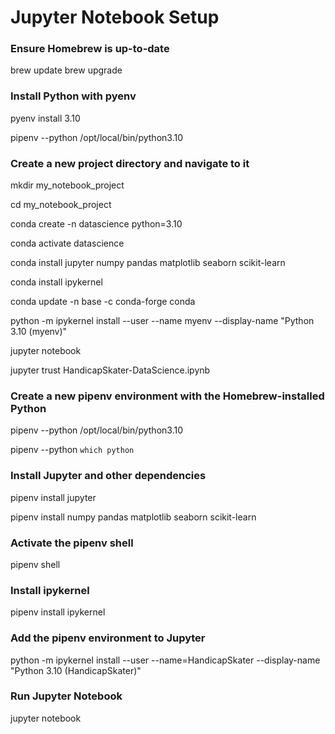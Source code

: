 # Jupyter Notebook Setup

### Ensure Homebrew is up-to-date
brew update
brew upgrade

### Install Python with pyenv
pyenv install 3.10

pipenv --python /opt/local/bin/python3.10

### Create a new project directory and navigate to it
mkdir my_notebook_project

cd my_notebook_project


conda create -n datascience python=3.10

conda activate datascience

conda install jupyter numpy pandas matplotlib seaborn scikit-learn

conda install ipykernel

conda update -n base -c conda-forge conda

python -m ipykernel install --user --name myenv --display-name "Python 3.10 (myenv)"

jupyter notebook

jupyter trust HandicapSkater-DataScience.ipynb


[//]: # (from notebook import trust)

[//]: # ()
[//]: # (notebook_path = 'DataScience.ipynb')

[//]: # ()
[//]: # (trust.mark_notebook_as_trusted&#40;notebook_path&#41;)

### Create a new pipenv environment with the Homebrew-installed Python

[//]: # (pipenv --python /usr/local/bin/python3)
pipenv --python /opt/local/bin/python3.10

pipenv --python `which python`

### Install Jupyter and other dependencies
pipenv install jupyter

pipenv install numpy pandas matplotlib seaborn scikit-learn

### Activate the pipenv shell
pipenv shell

### Install ipykernel
pipenv install ipykernel

### Add the pipenv environment to Jupyter
python -m ipykernel install --user --name=HandicapSkater --display-name "Python 3.10 (HandicapSkater)"

### Run Jupyter Notebook
jupyter notebook